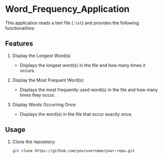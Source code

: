 # Word_Frequency_Application

This application reads a text file (`.txt`) and provides the following functionalities:

## Features

1. Display the Longest Word(s)
   - Displays the longest word(s) in the file and how many times it occurs.
   
2. Display the Most Frequent Word(s)
   - Displays the most frequently used word(s) in the file and how many times they occur.
   
3. Display Words Occurring Once
   - Displays the word(s) in the file that occur exactly once.

## Usage

1. Clone the repository:
   ```sh
   git clone https://github.com/yourusername/your-repo.git

